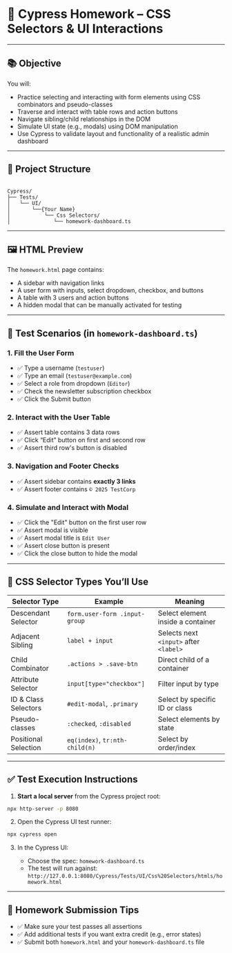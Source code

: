 ﻿# 🧪 Cypress Homework – CSS Selectors & UI Interactions

---

## 📚 Objective

You will:

- Practice selecting and interacting with form elements using CSS combinators and pseudo-classes
- Traverse and interact with table rows and action buttons
- Navigate sibling/child relationships in the DOM
- Simulate UI state (e.g., modals) using DOM manipulation
- Use Cypress to validate layout and functionality of a realistic admin dashboard

---

## 🧰 Project Structure

```

Cypress/
├── Tests/
│   └── UI/
│       └──{Your Name}
│           └── Css Selectors/
│              └── homework-dashboard.ts

```

---

## 🖼️ HTML Preview

The `homework.html` page contains:

- A sidebar with navigation links
- A user form with inputs, select dropdown, checkbox, and buttons
- A table with 3 users and action buttons
- A hidden modal that can be manually activated for testing

---

## 🧪 Test Scenarios (in `homework-dashboard.ts`)

### 1. **Fill the User Form**

- ✅ Type a username (`testuser`)
- ✅ Type an email (`testuser@example.com`)
- ✅ Select a role from dropdown (`Editor`)
- ✅ Check the newsletter subscription checkbox
- ✅ Click the Submit button

### 2. **Interact with the User Table**

- ✅ Assert table contains 3 data rows
- ✅ Click “Edit” button on first and second row
- ✅ Assert third row's button is disabled

### 3. **Navigation and Footer Checks**

- ✅ Assert sidebar contains **exactly 3 links**
- ✅ Assert footer contains `© 2025 TestCorp`

### 4. **Simulate and Interact with Modal**

- ✅ Click the "Edit" button on the first user row
- ✅ Assert modal is visible
- ✅ Assert modal title is `Edit User`
- ✅ Assert close button is present
- ✅ Click the close button to hide the modal

---

## 🧠 CSS Selector Types You’ll Use

| Selector Type        | Example                        | Meaning                                |
| -------------------- | ------------------------------ | -------------------------------------- |
| Descendant Selector  | `form.user-form .input-group`  | Select element inside a container      |
| Adjacent Sibling     | `label + input`                | Selects next `<input>` after `<label>` |
| Child Combinator     | `.actions > .save-btn`         | Direct child of a container            |
| Attribute Selector   | `input[type="checkbox"]`       | Filter input by type                   |
| ID & Class Selectors | `#edit-modal`, `.primary`      | Select by specific ID or class         |
| Pseudo-classes       | `:checked`, `:disabled`        | Select elements by state               |
| Positional Selection | `eq(index)`, `tr:nth-child(n)` | Select by order/index                  |

---

## ✅ Test Execution Instructions

1. **Start a local server** from the Cypress project root:

```bash
npx http-server -p 8080
```

2. Open the Cypress UI test runner:

```bash
npx cypress open
```

3. In the Cypress UI:

   - Choose the spec: `homework-dashboard.ts`
   - The test will run against:
     `http://127.0.0.1:8080/Cypress/Tests/UI/Css%20Selectors/htmls/homework.html`

---

## 📌 Homework Submission Tips

- ✅ Make sure your test passes all assertions
- ✅ Add additional tests if you want extra credit (e.g., error states)
- ✅ Submit both `homework.html` and your `homework-dashboard.ts` file
